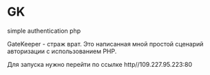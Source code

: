 # GK
simple authentication php  

GateKeeper - страж врат. Это написанная мной простой сценарий авторизации с использованием PHP.  

Для запуска нужно перейти по ссылке http//109.227.95.223:80
